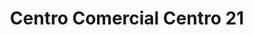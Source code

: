 ---
title: "Centro Comercial Centro 21"
url: /zona-7/centro-comercial-centro-21/
shop: centro comercial
---